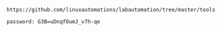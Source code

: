 ```shell
https://github.com/linuxautomations/labautomation/tree/master/tools
```
```shell
password: G3B=uDnqfOumJ_v7h-qe
```